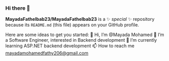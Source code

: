 ### Hi there 👋


**MayadaFathelbab23/MayadaFathelbab23** is a ✨ _special_ ✨ repository because its `README.md` (this file) appears on your GitHub profile.

Here are some ideas to get you started:
👋 Hi, I’m @Mayada Mohamed
👀 I’m a Software Engineer, interested in Backend development
🌱 I’m currently learning ASP.NET backend development
📫 How to reach me mayadamohamedfathy206@gmail.com


